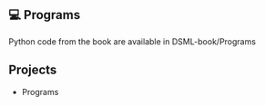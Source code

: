 
## 💻 Programs
Python code from the book are available in DSML-book/Programs 

## Projects

- Programs
